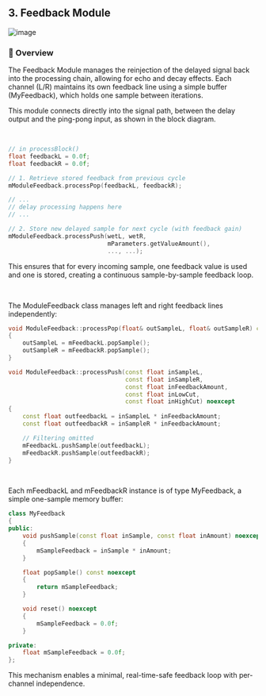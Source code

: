 ## 3. Feedback Module

![image](https://github.com/user-attachments/assets/f03c105e-96b1-4f75-b28e-73890c391600)

### 🔷 Overview
The Feedback Module manages the reinjection of the delayed signal back into the processing chain, allowing for echo and decay effects.
Each channel (L/R) maintains its own feedback line using a simple buffer (MyFeedback), which holds one sample between iterations.

This module connects directly into the signal path, between the delay output and the ping-pong input, as shown in the block diagram.

<br>

~~~cpp
// in processBlock()
float feedbackL = 0.0f;
float feedbackR = 0.0f;

// 1. Retrieve stored feedback from previous cycle
mModuleFeedback.processPop(feedbackL, feedbackR);

// ...
// delay processing happens here
// ...

// 2. Store new delayed sample for next cycle (with feedback gain)
mModuleFeedback.processPush(wetL, wetR,
                            mParameters.getValueAmount(),
                            ..., ...);
~~~
This ensures that for every incoming sample, one feedback value is used and one is stored, creating a continuous sample-by-sample feedback loop.

<br>

The ModuleFeedback class manages left and right feedback lines independently:
~~~cpp
void ModuleFeedback::processPop(float& outSampleL, float& outSampleR) const noexcept
{
    outSampleL = mFeedbackL.popSample();
    outSampleR = mFeedbackR.popSample();
}

void ModuleFeedback::processPush(const float inSampleL,
                                 const float inSampleR,
                                 const float inFeedbackAmount,
                                 const float inLowCut,
                                 const float inHighCut) noexcept
{
    const float outfeedbackL = inSampleL * inFeedbackAmount;
    const float outfeedbackR = inSampleR * inFeedbackAmount;

    // Filtering omitted
    mFeedbackL.pushSample(outfeedbackL);
    mFeedbackR.pushSample(outfeedbackR);
}
~~~

<br>

Each mFeedbackL and mFeedbackR instance is of type MyFeedback, a simple one-sample memory buffer:
~~~cpp
class MyFeedback
{
public:
    void pushSample(const float inSample, const float inAmount) noexcept
    {
        mSampleFeedback = inSample * inAmount;
    }

    float popSample() const noexcept
    {
        return mSampleFeedback;
    }

    void reset() noexcept
    {
        mSampleFeedback = 0.0f;
    }

private:
    float mSampleFeedback = 0.0f;
};
~~~
This mechanism enables a minimal, real-time-safe feedback loop with per-channel independence.
